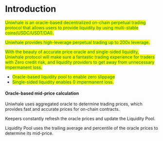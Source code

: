 # Introduction

<mark style="color:green;">Uniwhale is an oracle-based decentralized on-chain perpetual trading protocol that allows users to provide liquidity by using multi-stable coins(USDC/USDT/DAI).</mark>&#x20;

<mark style="color:green;">Uniwhale provides high-leverage perpetual trading up to 200x leverage.</mark>&#x20;

<mark style="color:green;">With the beauty of accurate price oracle and single-sided liquidity, Uniwhale protocol will make sure a fantastic trading experience for traders with Zero credit risk, and liquidity providers to get away from unnecessary impermanent loss.</mark>

* <mark style="color:green;">Oracle-based liquidity pool to enable zero slippage</mark>&#x20;
* <mark style="color:green;">Single-sided liquidity enables 0 impermanent loss.</mark>

#### Oracle-based mid-price calculation

Uniwhale uses aggregated oracle to determine trading prices, which provides fast and accurate prices for on-chain contracts.

Keepers constantly refresh the oracle prices and update the Liquidity Pool.

Liquidity Pool uses the trailing average and percentile of the oracle prices to determine its mid-price.
